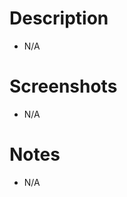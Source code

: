 # Description

<!-- [TS-X](https://strikesecurity.atlassian.net/browse/TS-X) -->

- N/A

# Screenshots

- N/A

# Notes

- N/A
